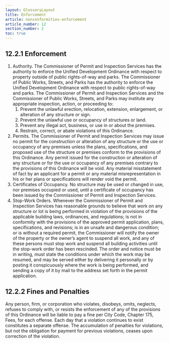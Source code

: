 ```yaml
---
layout: GlossaryLayout
title: Enforcement
article: nonconformities-enforcement
article_number: 12
section_number: 2
toc: true
---
```


## 12.2.1 Enforcement

1. Authority. The Commissioner of Permit and Inspection Services has the authority to enforce the Unified Development Ordinance with respect to property outside of public rights-of-way and parks. The Commissioner of Public Works, Streets, and Parks has the authority to enforce the Unified Development Ordinance with respect to public rights-of-way and parks. The Commissioner of Permit and Inspection Services and the Commissioner of Public Works, Streets, and Parks may institute any appropriate inspection, action, or proceeding to:
   1. Prevent the unlawful erection, relocation, extension, enlargement, or alteration of any structure or sign.
   2. Prevent the unlawful use or occupancy of structures or land.
   3. Prevent any illegal act, business, or use in or about the premises.
   4. Restrain, correct, or abate violations of this Ordinance.
2. Permits. The Commissioner of Permit and Inspection Services may issue no permit for the construction or alteration of any structure or the use or occupancy of any premises unless the plans, specifications, and proposed use of the structure or premises conform to the provisions of this Ordinance. Any permit issued for the construction or alteration of any structure or for the use or occupancy of any premises contrary to the provisions of this Ordinance will be void. Any material misstatement of fact by an applicant for a permit or any material misrepresentation in his or her plans or specifications will render void the permit.
3. Certificates of Occupancy. No structure may be used or changed in use, nor premises occupied or used, until a certificate of occupancy has been issued by the Commissioner of Permit and Inspection Services.
4. Stop-Work Orders. Whenever the Commissioner of Permit and Inspection Services has reasonable grounds to believe that work on any structure or lot is being performed in violation of the provisions of the applicable building laws, ordinances, and regulations; is not in conformity with the provisions of the approved permit application, plans, specifications, and revisions; is in an unsafe and dangerous condition; or is without a required permit, the Commissioner will notify the owner of the property or the owner’s agent to suspend all work, and any of these persons must stop work and suspend all building activities until the stop-work order has been rescinded. The order and notice must be in writing, must state the conditions under which the work may be resumed, and may be served either by delivering it personally or by posting it conspicuously where the work is being performed, and sending a copy of it by mail to the address set forth in the permit application.

## 12.2.2 Fines and Penalties

Any person, firm, or corporation who violates, disobeys, omits, neglects, refuses to comply with, or resists the enforcement of any of the provisions of this Ordinance will be liable to pay a fine per City Code, Chapter 175, Fees, for each offense. Each day that a violation continues to exist constitutes a separate offense. The accumulation of penalties for violations, but not the obligation for payment for previous violations, ceases upon correction of the violation.
